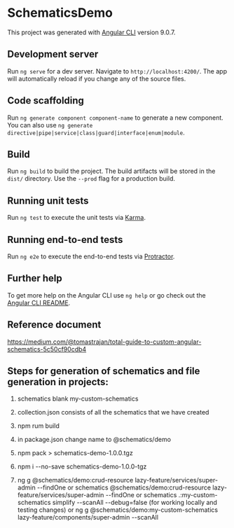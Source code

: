 # SchematicsDemo

This project was generated with [Angular CLI](https://github.com/angular/angular-cli) version 9.0.7.

## Development server

Run `ng serve` for a dev server. Navigate to `http://localhost:4200/`. The app will automatically reload if you change any of the source files.

## Code scaffolding

Run `ng generate component component-name` to generate a new component. You can also use `ng generate directive|pipe|service|class|guard|interface|enum|module`.

## Build

Run `ng build` to build the project. The build artifacts will be stored in the `dist/` directory. Use the `--prod` flag for a production build.

## Running unit tests

Run `ng test` to execute the unit tests via [Karma](https://karma-runner.github.io).

## Running end-to-end tests

Run `ng e2e` to execute the end-to-end tests via [Protractor](http://www.protractortest.org/).

## Further help

To get more help on the Angular CLI use `ng help` or go check out the [Angular CLI README](https://github.com/angular/angular-cli/blob/master/README.md).

## Reference document
https://medium.com/@tomastrajan/total-guide-to-custom-angular-schematics-5c50cf90cdb4
## Steps for generation of schematics and file generation in projects:

1. schematics blank my-custom-schematics

2. collection.json consists of all the schematics that we have created


3. npm rum build

4. in package.json change name to @schematics/demo

5. npm pack > schematics-demo-1.0.0.tgz

6. npm i --no-save schematics-demo-1.0.0-tgz

7. ng g @schematics/demo:crud-resource lazy-feature/services/super-admin --findOne
	or
	schematics @schematics/demo:crud-resource lazy-feature/services/super-admin --findOne
  or 
  schematics .:my-custom-schematics simplify  --scanAll --debug=false (for working locally and testing changes)
  or
  ng g @schematics/demo:my-custom-schematics lazy-feature/components/super-admin --scanAll
